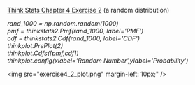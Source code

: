 [Think Stats Chapter 4 Exercise 2](http://greenteapress.com/thinkstats2/html/thinkstats2005.html#toc41) (a random distribution)

*rand_1000 = np.random.random(1000)*  
*pmf = thinkstats2.Pmf(rand_1000, label='PMF')*  
*cdf = thinkstats2.Cdf(rand_1000, label='CDF')*  
*thinkplot.PrePlot(2)*  
*thinkplot.Cdfs([pmf,cdf])*  
*thinkplot.config(xlabel='Random Number',ylabel='Probability')*  
  
<img src="exercise4_2_plot.png" margin-left: 10px;" />
